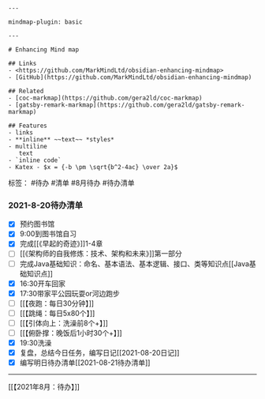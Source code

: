 ```
---

mindmap-plugin: basic

---

# Enhancing Mind map

## Links
- <https://github.com/MarkMindLtd/obsidian-enhancing-mindmap>
- [GitHub](https://github.com/MarkMindLtd/obsidian-enhancing-mindmap)

## Related
- [coc-markmap](https://github.com/gera2ld/coc-markmap)
- [gatsby-remark-markmap](https://github.com/gera2ld/gatsby-remark-markmap)

## Features
- links
- **inline** ~~text~~ *styles*
- multiline
   text
- `inline code`
- Katex - $x = {-b \pm \sqrt{b^2-4ac} \over 2a}$
```

标签： #待办 #清单 #8月待办 #待办清单 
### 2021-8-20待办清单
- [x] 预约图书馆
- [x] 9:00到图书馆自习
- [x] 完成[[《早起的奇迹》]]1-4章
- [ ] [[《架构师的自我修炼：技术、架构和未来》]]第一部分
- [ ] 完成Java基础知识：命名、基本语法、基本逻辑、接口、类等知识点[[Java基础知识点]]
- [x] 16:30开车回家
- [x] 17:30带家平公园玩耍or河边跑步
- [ ] [[【夜跑：每日30分钟】]]
- [ ] [[【跳绳：每日5x80个】]]
- [ ] [[【引体向上：洗澡前8个+】]]
- [ ] [[【俯卧撑：晚饭后1小时30个+】]]
- [x] 19:30洗澡
- [x] 复盘，总结今日任务，编写日记[[2021-08-20日记]]
- [x] 编写明日待办清单[[2021-08-21待办清单]]

---
[[【2021年8月：待办】]]

```

```
